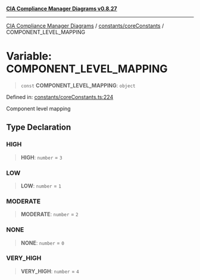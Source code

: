[**CIA Compliance Manager Diagrams v0.8.27**](../../../README.md)

***

[CIA Compliance Manager Diagrams](../../../modules.md) / [constants/coreConstants](../README.md) / COMPONENT\_LEVEL\_MAPPING

# Variable: COMPONENT\_LEVEL\_MAPPING

> `const` **COMPONENT\_LEVEL\_MAPPING**: `object`

Defined in: [constants/coreConstants.ts:224](https://github.com/Hack23/cia-compliance-manager/blob/26bb73ca86d23be8656cdd29d12202323a449310/src/constants/coreConstants.ts#L224)

Component level mapping

## Type Declaration

### HIGH

> **HIGH**: `number` = `3`

### LOW

> **LOW**: `number` = `1`

### MODERATE

> **MODERATE**: `number` = `2`

### NONE

> **NONE**: `number` = `0`

### VERY\_HIGH

> **VERY\_HIGH**: `number` = `4`
